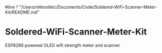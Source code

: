 #line 1 "/Users/nitkonitkic/Documents/Code/Soldered-WiFi-Scanner-Meter-Kit/README.md"
# Soldered-WiFi-Scanner-Meter-Kit
ESP8266 powered OLED wifi strength meter and scanner
